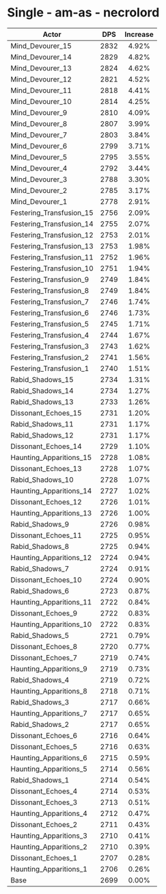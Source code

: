 # Single - am-as - necrolord
| Actor | DPS | Increase |
|---|:---:|:---:|
|Mind_Devourer_15|2832|4.92%|
|Mind_Devourer_14|2829|4.82%|
|Mind_Devourer_13|2824|4.62%|
|Mind_Devourer_12|2821|4.52%|
|Mind_Devourer_11|2818|4.41%|
|Mind_Devourer_10|2814|4.25%|
|Mind_Devourer_9|2810|4.09%|
|Mind_Devourer_8|2807|3.99%|
|Mind_Devourer_7|2803|3.84%|
|Mind_Devourer_6|2799|3.71%|
|Mind_Devourer_5|2795|3.55%|
|Mind_Devourer_4|2792|3.44%|
|Mind_Devourer_3|2788|3.30%|
|Mind_Devourer_2|2785|3.17%|
|Mind_Devourer_1|2778|2.91%|
|Festering_Transfusion_15|2756|2.09%|
|Festering_Transfusion_14|2755|2.07%|
|Festering_Transfusion_12|2753|2.01%|
|Festering_Transfusion_13|2753|1.98%|
|Festering_Transfusion_11|2752|1.96%|
|Festering_Transfusion_10|2751|1.94%|
|Festering_Transfusion_9|2749|1.84%|
|Festering_Transfusion_8|2749|1.84%|
|Festering_Transfusion_7|2746|1.74%|
|Festering_Transfusion_6|2746|1.73%|
|Festering_Transfusion_5|2745|1.71%|
|Festering_Transfusion_4|2744|1.67%|
|Festering_Transfusion_3|2743|1.62%|
|Festering_Transfusion_2|2741|1.56%|
|Festering_Transfusion_1|2740|1.51%|
|Rabid_Shadows_15|2734|1.31%|
|Rabid_Shadows_14|2734|1.27%|
|Rabid_Shadows_13|2733|1.26%|
|Dissonant_Echoes_15|2731|1.20%|
|Rabid_Shadows_11|2731|1.17%|
|Rabid_Shadows_12|2731|1.17%|
|Dissonant_Echoes_14|2729|1.10%|
|Haunting_Apparitions_15|2728|1.08%|
|Dissonant_Echoes_13|2728|1.07%|
|Rabid_Shadows_10|2728|1.07%|
|Haunting_Apparitions_14|2727|1.02%|
|Dissonant_Echoes_12|2726|1.01%|
|Haunting_Apparitions_13|2726|1.00%|
|Rabid_Shadows_9|2726|0.98%|
|Dissonant_Echoes_11|2725|0.95%|
|Rabid_Shadows_8|2725|0.94%|
|Haunting_Apparitions_12|2724|0.94%|
|Rabid_Shadows_7|2724|0.91%|
|Dissonant_Echoes_10|2724|0.90%|
|Rabid_Shadows_6|2723|0.87%|
|Haunting_Apparitions_11|2722|0.84%|
|Dissonant_Echoes_9|2722|0.83%|
|Haunting_Apparitions_10|2722|0.83%|
|Rabid_Shadows_5|2721|0.79%|
|Dissonant_Echoes_8|2720|0.77%|
|Dissonant_Echoes_7|2719|0.74%|
|Haunting_Apparitions_9|2719|0.73%|
|Rabid_Shadows_4|2719|0.72%|
|Haunting_Apparitions_8|2718|0.71%|
|Rabid_Shadows_3|2717|0.66%|
|Haunting_Apparitions_7|2717|0.65%|
|Rabid_Shadows_2|2717|0.65%|
|Dissonant_Echoes_6|2716|0.64%|
|Dissonant_Echoes_5|2716|0.63%|
|Haunting_Apparitions_6|2715|0.59%|
|Haunting_Apparitions_5|2714|0.56%|
|Rabid_Shadows_1|2714|0.54%|
|Dissonant_Echoes_4|2714|0.53%|
|Dissonant_Echoes_3|2713|0.51%|
|Haunting_Apparitions_4|2712|0.47%|
|Dissonant_Echoes_2|2711|0.43%|
|Haunting_Apparitions_3|2710|0.41%|
|Haunting_Apparitions_2|2710|0.39%|
|Dissonant_Echoes_1|2707|0.28%|
|Haunting_Apparitions_1|2706|0.26%|
|Base|2699|0.00%|
